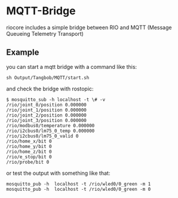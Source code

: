 # MQTT-Bridge

riocore includes a simple bridge between RIO and MQTT (Message Queueing Telemetry Transport)

## Example
you can start a mqtt bridge with a command like this:
```
sh Output/Tangbob/MQTT/start.sh
```

and check the bridge with rostopic:
```
$ mosquitto_sub -h localhost -t \# -v
/rio/joint_0/position 0.000000
/rio/joint_1/position 0.000000
/rio/joint_2/position 0.000000
/rio/joint_3/position 0.000000
/rio/modbus0/temperature 0.000000
/rio/i2cbus0/lm75_0_temp 0.000000
/rio/i2cbus0/lm75_0_valid 0
/rio/home_x/bit 0
/rio/home_y/bit 0
/rio/home_z/bit 0
/rio/e_stop/bit 0
/rio/probe/bit 0
```

or test the output with something like that:
```
mosquitto_pub -h  localhost -t /rio/wled0/0_green -m 1
mosquitto_pub -h  localhost -t /rio/wled0/0_green -m 0
```

